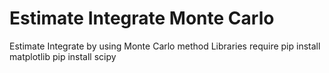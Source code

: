 # Estimate Integrate Monte Carlo
Estimate Integrate by using Monte Carlo method
Libraries require
    pip install matplotlib
    pip install scipy
